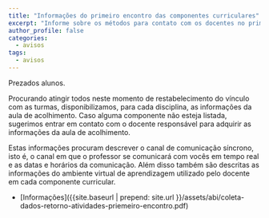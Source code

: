 ```yaml
---
title: "Informações do primeiro encontro das componentes curriculares" 
excerpt: "Informe sobre os métodos para contato com os docentes no primeiro dia de aula do retorno das atividades letivas."
author_profile: false
categories:
  - avisos
tags:
  - avisos
---
```


Prezados alunos. 

Procurando atingir todos neste momento de restabelecimento do vínculo com as turmas, disponibilizamos, para cada disciplina, as informações da aula de acolhimento. Caso alguma componente não esteja listada, sugerimos entrar em contato com o docente responsável para adquirir as informações da aula de acolhimento.

Estas informações procuram descrever o canal de comunicação síncrono, isto é, o canal em que o professor se comunicará com vocês em tempo real e as datas e horários da comunicação. Além disso também são descritas as informações do ambiente virtual de aprendizagem utilizado pelo docente em cada componente curricular.

- [Informações]({{site.baseurl | prepend: site.url }}/assets/abi/coleta-dados-retorno-atividades-priemeiro-encontro.pdf)